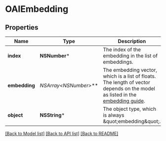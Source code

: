 # OAIEmbedding

## Properties
Name | Type | Description | Notes
------------ | ------------- | ------------- | -------------
**index** | **NSNumber*** | The index of the embedding in the list of embeddings. | 
**embedding** | **NSArray&lt;NSNumber*&gt;*** | The embedding vector, which is a list of floats. The length of vector depends on the model as listed in the [embedding guide](/docs/guides/embeddings).  | 
**object** | **NSString*** | The object type, which is always \&quot;embedding\&quot;. | 

[[Back to Model list]](../README.md#documentation-for-models) [[Back to API list]](../README.md#documentation-for-api-endpoints) [[Back to README]](../README.md)



